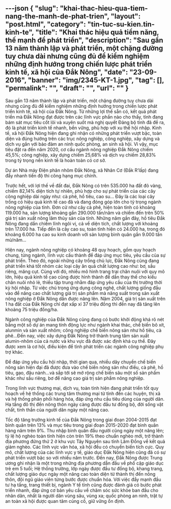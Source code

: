 ---json
{
    "slug": "khai-thac-hieu-qua-tiem-nang-the-manh-de-phat-trien",
    "layout": "post.html",
    "category": "tin-tuc-su-kien.tin-kinh-te",
    "title": "Khai thác hiệu quả tiềm năng, thế mạnh để phát triển",
    "description": "Sau gần 13 năm thành lập và phát triển, một chặng đường tuy chưa dài nhưng cũng đủ để kiểm nghiệm những định hướng trong chiến lược phát triển kinh tế, xã hội của Đắk Nông",
    "date": "23-09-2016",
    "banner": "img/2345-KT-1.jpg",
    "tag": [],
    "permalink": "",
    "draft": "",
    "url": ""
}
---
Sau gần 13 năm thành lập và phát triển, một chặng đường tuy chưa dài nhưng cũng đủ để kiểm nghiệm những định hướng trong chiến lược phát triển kinh tế, xã hội của Đắk Nông. Từ những lợi thế sẵn có, kết quả phát triển mà Đắk Nông đạt được trên các lĩnh vực phần nào cho thấy, tỉnh đang bám sát mục tiêu cốt lõi và xuyên suốt mà nghị quyết Đảng bộ tỉnh đã đề ra, đó là phát triển kinh tế nhanh, bền vững, phù hợp với xu thế hội nhập.
Kinh tế, xã hội Đắk Nông hiện đang ghi nhận có những phát triển vượt bậc, toàn diện và đúng hướng trên các trục nông nghiệp, công nghiệp, xây dựng và dịch vụ gắn với bảo đảm an ninh quốc phòng, an sinh xã hội. Vì vậy, mục tiêu đặt ra đến năm 2020, cơ cấu ngành nông nghiệp Đắk Nông chiếm 45,5%; công nghiệp, xây dựng chiếm 25,68% và dịch vụ chiếm 28,83% trong tỷ trọng nền kinh tế là hoàn toàn có cơ sở.
 

Dự án Nhà máy Điện phân nhôm Đắk Nông, xã Nhân Cơ (Đắk R’lấp) đang đẩy nhanh tiến độ thi công hạng mục chính.
 
Trước hết, với lợi thế về đất đai, Đắk Nông có trên 535.000 ha đất đỏ vàng, chiếm 82,14% diện tích tự nhiên, phù hợp cho sự phát triển của các cây công nghiệp dài ngày như: cà phê, hồ tiêu, cao su… Đây là các loại cây trồng có hiệu quả kinh tế cao đã và đang đóng góp lớn cho tỷ trọng ngành nông nghiệp của tỉnh. Đơn cử như cây cà phê, hiện toàn tỉnh có khoảng 119.000 ha, sản lượng khoảng gần 290.000 tấn/năm và chiếm đến trên 50% giá trị sản xuất nông lâm thủy sản của tỉnh. Những năm gần đây, hồ tiêu Đắk Nông đang dần chiếm lĩnh ngôi vị, cả về diện tích, chất lượng với khoảng trên 17.000 ha.  Tiếp đến là cây cao su, toàn tỉnh hiện có 24.000 ha, trong đó khoảng 6.000 ha cao su kinh doanh với sản lượng bình quân gần 9.000 tấn mủ/năm…
 
Hiện nay, ngành nông nghiệp có khoảng 48 quy hoạch, gồm quy hoạch chung, từng ngành, lĩnh vực cấu thành để đáp ứng mục tiêu, yêu cầu của sự phát triển. Theo đó, ngoài những cây trồng chủ lực, Đắk Nông cũng đang phát triển khá tốt nhóm các loại cây ăn quả chất lượng cao như: bơ, sầu riêng, măng cụt. Cùng với đó, nhiều mô hình trang trại chăn nuôi với quy mô lớn, hiệu quả kinh tế cao cũng được hình thành để dần thay thế cho kiểu chăn nuôi nhỏ lẻ, thiếu tập trung nhằm đáp ứng yêu cầu của thị trường thời kỳ hội nhập. Từ việc chú trọng ứng dụng công nghệ, chất lượng giống đầu vào để nâng cao chất lượng giá trị sản phẩm mà năng suất trong sản xuất nông nghiệp ở Đắk Nông dần được nâng lên. Năm 2004, giá trị sản xuất trên 1 ha đất của Đắk Nông chỉ đạt xấp xỉ 37 triệu đồng thì đến nay đã tăng lên khoảng 75 triệu đồng/ha.
 
Ngành công nghiệp của Đắk Nông cũng đang có bước khởi động khá rõ nét bằng một số dự án mang tính động lực như ngành khai thác, chế biến bô xít, alunmin và sản xuất nhôm; công nghiệp chế biến nông sản như hồ tiêu, cà phê…Đến nay, việc xây dựng Đắk Nông trở thành trung tâm sản xuất alumin-nhôm của cả nước và khu vực đã được xác định khá cụ thể. Đây được xem là cơ hội, điều kiện để tỉnh phát triển các ngành công nghiệp phụ trợ khác.
 
Để đáp ứng yêu cầu hội nhập, thời gian qua, nhiều dây chuyền chế biến nông sản hiện đại đã được đưa vào chế biến nông sản như điều, cà phê, hồ tiêu, gạo, đậu nành…và sắp tới sẽ mở rộng chế biến sâu một số sản phẩm khác như sầu riêng, bơ để nâng cao giá trị sản phẩm nông nghiệp.
 
Trong lĩnh vực thương mại, dịch vụ, toàn tỉnh hiện đang phát triển tốt quy hoạch về hệ thống các trung tâm thương mại từ tỉnh đến các huyện, thị xã và hệ thống phân phối hàng hóa, đáp ứng nhu cầu tiêu dùng của người dân. Hạ tầng đô thị đến nông thôn ngày càng được đầu tư đồng bộ, đời sống vật chất, tinh thần của người dân ngày một nâng cao.
 
Tốc độ tăng trưởng kinh tế của Đắk Nông trong giai đoạn 2004-2015 đạt bình quân trên 13% và mục tiêu trong giai đoạn 2015-2020 đạt bình quân hàng năm trên 9%. Thu nhập bình quân đầu người cũng ngày một nâng lên; tỷ lệ hộ nghèo toàn tỉnh hiện còn trên 19% theo chuẩn nghèo mới, trở thành địa phương đứng thứ 2 ở khu vực Tây Nguyên sau tỉnh Lâm Đồng về kết quả giảm nghèo. Các lĩnh vực văn hóa, xã hội đều có chuyển biến tích cực. Quy mô, chất lượng của các lĩnh vực y tế, giáo dục Đắk Nông hiện cũng đã có sự phát triển vượt bậc so với nhiều năm trước. Đến nay, Đắk Nông được Trung ương ghi nhận là một trong những địa phương dẫn đầu về phổ cập giáo dục trẻ em 5 tuổi; Hệ thống trường, lớp ngày được đầu tư đồng bộ, khang trang, chất lượng giáo dục ngày một nâng cao toàn diện từ thành thị đến nông thôn, đội ngũ giáo viên từng bước được chuẩn hóa. Với việc đẩy mạnh đầu tư hạ tầng, trang thiết bị, ngành Y tế tỉnh cũng được đánh giá có bước phát triển nhanh, đáp ứng cơ bản yêu cầu về chăm sóc sức khỏe ban đầu cho nhân dân, nhất là người dân vùng sâu, vùng xa; quốc phòng an ninh, trật tự an toàn xã hội được quan tâm củng cố, giữ vững ổn định.